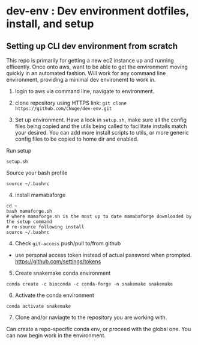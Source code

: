 # dev-env : Dev environment dotfiles, install, and setup


## Setting up CLI dev environment from scratch

This repo is primarily for getting a new ec2 instance up and running efficently. Once onto aws, want to be able to get the environment moving quickly in an automated fashion. Will work for any command line environment, providing a minimal dev environemt to work in.

1. login to aws via command line, navigate to environment.

2. clone repository using HTTPS link:
`git clone https://github.com/CNuge/dev-env.git`

3. Set up environment.
Have a look in `setup.sh`, make sure all the config files being copied and the utils being called to facilitate installs match your desired. You can add more install scripts to utils, or more generic config files to be copied to home dir and enabled.

Run setup
```
setup.sh
```
Source your bash profile
```
source ~/.bashrc
```

4. install mamabaforge

```
cd ~
bash mamaforge.sh
# where mamaforge.sh is the most up to date mamabaforge downloaded by the setup command
# re-source following install
source ~/.bashrc
```

4. Check `git-access` push/pull to/from github
- use personal access token instead of actual password when prompted.
 https://github.com/settings/tokens

5. Create snakemake conda environment 

```
conda create -c bioconda -c conda-forge -n snakemake snakemake
```

6. Activate the conda environment 

```
conda activate snakemake
```

7. Clone and/or naviagte to the repository you are working with.

Can create a repo-specific conda env, or proceed with the global one. You can now begin work in the environment.
